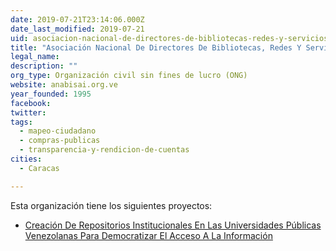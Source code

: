 ```yaml
---
date: 2019-07-21T23:14:06.000Z
date_last_modified: 2019-07-21
uid: asociacion-nacional-de-directores-de-bibliotecas-redes-y-servicios-de-informacion-del-sector-academico-universitario-y-de-investigacion-anabisai
title: "Asociación Nacional De Directores De Bibliotecas, Redes Y Servicios De Información Del Sector Académico, Universitario Y De Investigación (Anabisai)"
legal_name: 
description: ""
org_type: Organización civil sin fines de lucro (ONG)
website: anabisai.org.ve
year_founded: 1995
facebook: 
twitter: 
tags:
  - mapeo-ciudadano
  - compras-publicas
  - transparencia-y-rendicion-de-cuentas
cities: 
  - Caracas

---
```


Esta organización tiene los siguientes proyectos:

- [Creación De Repositorios Institucionales En Las Universidades Públicas Venezolanas Para Democratizar El Acceso A La Información](/i/creacion-de-repositorios-institucionales-en-las-universidades-publicas-venezolanas-para-democratizar-el-acceso-a-la-informacion.html)
